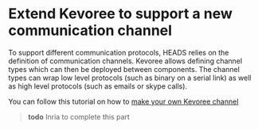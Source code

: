 # Extend Kevoree to support a new communication channel

To support different communication protocols, HEADS relies on the definition of communication channels. Kevoree allows defining channel types which can then be deployed between components. The channel types can wrap low level protocols (such as binary on a serial link) as well as high level protocols (such as emails or skype calls).

You can follow this tutorial on how to [make your own Kevoree channel](http://kevoree.org/practices/level5/)

> **todo** Inria to complete this part
